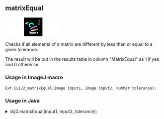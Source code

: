 ## matrixEqual
<img src="images/mini_empty_logo.png"/><img src="images/mini_clij2_logo.png"/><img src="images/mini_empty_logo.png"/>

Checks if all elements of a matrix are different by less than or equal to a given tolerance. 

The result will be put in the results table in column "MatrixEqual" as 1 if yes and 0 otherwise.

### Usage in ImageJ macro
```
Ext.CLIJ2_matrixEqual(Image input1, Image input2, Number tolerance);
```


### Usage in Java
<details>
<summary>
clij2.matrixEqual(input1, input2, tolerance);
</summary>
```
// init CLIJ and GPU
import net.haesleinhuepf.clij2.CLIJ2;
import net.haesleinhuepf.clij.clearcl.ClearCLBuffer;
CLIJ2 clij2 = CLIJ2.getInstance();

// get input parameters
ClearCLBuffer input1 = clij2.push(input1ImagePlus);
ClearCLBuffer input2 = clij2.push(input2ImagePlus);
float tolerance = 1.0;
```

```
// Execute operation on GPU
clij2.matrixEqual(input1, input2, tolerance);
```

```
//show result

// cleanup memory on GPU
clij2.release(input1);
clij2.release(input2);
```
</details>


### Usage in Matlab
<details>
<summary>
clij2.matrixEqual(input1, input2, tolerance);
</summary>
```
% init CLIJ and GPU
clij2 = init_clatlab();

% get input parameters
input1 = clij2.pushMat(input1_matrix);
input2 = clij2.pushMat(input2_matrix);
tolerance = 1.0;
```

```
% Execute operation on GPU
clij2.matrixEqual(input1, input2, tolerance);
```

```
% show result

% cleanup memory on GPU
clij2.release(input1);
clij2.release(input2);
```
</details>


### Usage in Icy
<details>
<summary>
clij2.matrixEqual(input1, input2, tolerance);
</summary>
```
// init CLIJ and GPU
importClass(net.haesleinhuepf.clicy.CLICY);
importClass(Packages.icy.main.Icy);

clij2 = CLICY.getInstance();

// get input parameters
input1_sequence = getSequence();input1 = clij2.pushSequence(input1_sequence);
input2_sequence = getSequence();input2 = clij2.pushSequence(input2_sequence);
tolerance = 1.0;
```

```
// Execute operation on GPU
clij2.matrixEqual(input1, input2, tolerance);
```

```
// show result

// cleanup memory on GPU
clij2.release(input1);
clij2.release(input2);
```
</details>


[Back to CLIJ2 reference](https://clij.github.io/clij2-docs/reference)
[Back to CLIJ2 documentation](https://clij.github.io/clij2-docs)

[Imprint](https://clij.github.io/imprint)
